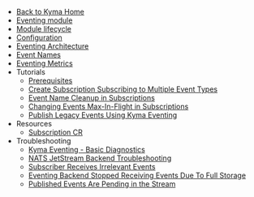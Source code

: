 * [Back to Kyma Home](/)
* [Eventing module](/eventing-manager/user/README.md)
* [Module lifecycle](/eventing-manager/user/01-manager.md)
* [Configuration](/eventing-manager/user/02-configuration.md)
* [Eventing Architecture](/eventing-manager/user/evnt-architecture.md)
* [Event Names](/eventing-manager/user/evnt-event-names.md)
* [Eventing Metrics](/eventing-manager/user/evnt-eventing-metrics.md)
* Tutorials
  * [Prerequisites](/eventing-manager/user/tutorials/evnt-01-prerequisites.md)
  * [Create Subscription Subscribing to Multiple Event Types](/eventing-manager/user/tutorials/evnt-02-subs-with-multiple-filters.md)
  * [Event Name Cleanup in Subscriptions](/eventing-manager/user/tutorials/evnt-03-type-cleanup.md)
  * [Changing Events Max-In-Flight in Subscriptions](/eventing-manager/user/tutorials/evnt-04-change-max-in-flight-in-sub.md)
  * [Publish Legacy Events Using Kyma Eventing](/eventing-manager/user/tutorials/evnt-05-send-legacy-events.md)
* Resources
  * [Subscription CR](/eventing-manager/user/resources/evnt-cr-subscription.md)
* Troubleshooting
  * [Kyma Eventing - Basic Diagnostics](/eventing-manager/user/troubleshooting/evnt-01-eventing-troubleshooting.md)
  * [NATS JetStream Backend Troubleshooting](/eventing-manager/user/troubleshooting/evnt-02-jetstream-troubleshooting.md)
  * [Subscriber Receives Irrelevant Events](/eventing-manager/user/troubleshooting/evnt-03-type-collision.md)
  * [Eventing Backend Stopped Receiving Events Due To Full Storage](/eventing-manager/user/troubleshooting/evnt-04-free-jetstream-storage.md)
  * [Published Events Are Pending in the Stream](/eventing-manager/user/troubleshooting/evnt-05-fix-pending-messages.md)
